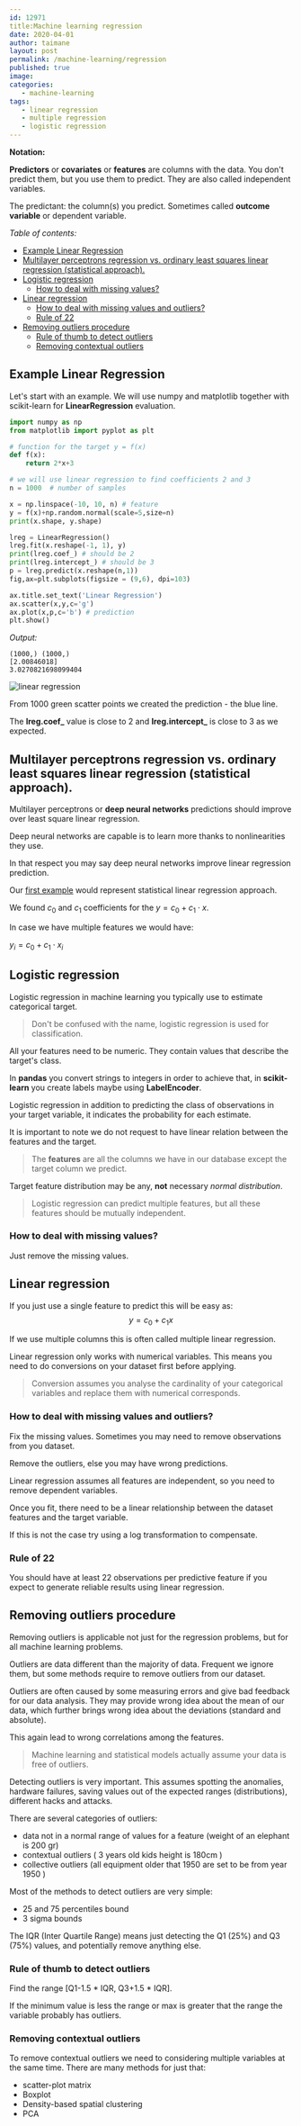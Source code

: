 ```yaml
---
id: 12971
title:Machine learning regression
date: 2020-04-01
author: taimane
layout: post
permalink: /machine-learning/regression
published: true
image: 
categories: 
   - machine-learning
tags:
   - linear regression
   - multiple regression
   - logistic regression
---
```

<script type="text/x-mathjax-config">
    MathJax.Hub.Config({
      tex2jax: {
        skipTags: ['script', 'noscript', 'style', 'textarea', 'pre'],
        inlineMath: [['$','$']]
      }
    });
</script>
<script src="https://cdn.mathjax.org/mathjax/latest/MathJax.js?config=TeX-AMS-MML_HTMLorMML" type="text/javascript"></script>

**Notation:**

**Predictors** or **covariates** or **features** are columns with the data. You don't predict them, but you use them to predict. They are also called independent variables.

The predictant: the column(s) you predict. Sometimes called **outcome variable** or dependent variable.


_Table of contents:_
- [Example Linear Regression](#example-linear-regression)
- [Multilayer perceptrons regression vs. ordinary least squares linear regression (statistical approach).](#multilayer-perceptrons-regression-vs-ordinary-least-squares-linear-regression-statistical-approach)
- [Logistic regression](#logistic-regression)
  - [How to deal with missing values?](#how-to-deal-with-missing-values)
- [Linear regression](#linear-regression)
  - [How to deal with missing values and outliers?](#how-to-deal-with-missing-values-and-outliers)
  - [Rule of 22](#rule-of-22)
- [Removing outliers procedure](#removing-outliers-procedure)
  - [Rule of thumb to detect outliers](#rule-of-thumb-to-detect-outliers)
  - [Removing contextual outliers](#removing-contextual-outliers)


## Example Linear Regression

Let's start with an example. We will use numpy and matplotlib together with scikit-learn for **LinearRegression** evaluation.

```python
import numpy as np
from matplotlib import pyplot as plt

# function for the target y = f(x)
def f(x):
    return 2*x+3

# we will use linear regression to find coefficients 2 and 3
n = 1000  # number of samples

x = np.linspace(-10, 10, n) # feature
y = f(x)+np.random.normal(scale=5,size=n)
print(x.shape, y.shape)

lreg = LinearRegression()
lreg.fit(x.reshape(-1, 1), y)
print(lreg.coef_) # should be 2
print(lreg.intercept_) # should be 3
p = lreg.predict(x.reshape(n,1))
fig,ax=plt.subplots(figsize = (9,6), dpi=103)

ax.title.set_text('Linear Regression')
ax.scatter(x,y,c='g')
ax.plot(x,p,c='b') # prediction
plt.show()
```

_Output:_
```
(1000,) (1000,)
[2.00846018]
3.0270821698099404
```

![linear regression](/wp-content/uploads/2020/04/linear-regression-scatter.jpg)

From 1000 green scatter points we created the prediction - the blue line. 

The **lreg.coef_** value is close to 2 and **lreg.intercept_** is close to 3 as we expected.



## Multilayer perceptrons regression vs. ordinary least squares linear regression (statistical approach).

Multilayer perceptrons or **deep neural networks** predictions should improve over least square linear regression.

Deep neural networks are capable is to learn more thanks to nonlinearities they use.

In that respect you may say deep neural networks improve linear regression prediction.

Our [first example](#example-linear-regression) would represent statistical linear regression approach.

We found $c_0$ and $c_1$ coefficients for the $y=c_0+c_1\cdot x$.

In case we have multiple features we would have:

$y_i=c_0+c_1\cdot x_i$



## Logistic regression

Logistic regression in machine learning you typically use to estimate categorical target.

> Don't be confused with the name, logistic regression is used for classification.

All your features need to be numeric. They contain values that describe the target's class. 

In **pandas** you convert strings to integers in order to achieve that, in **scikit-learn** you create labels maybe using **LabelEncoder**.

Logistic regression in addition to predicting the class of observations in your target variable, it indicates the probability for each estimate.

It is important to note we do not request to have linear relation between the features and the target.

> The **features** are all the columns we have in our database except the target column we predict.

Target feature distribution may be any, **not** necessary _normal distribution_.


> Logistic regression can predict multiple features, but all these features should be mutually independent.

### How to deal with missing values?

Just remove the missing values.


## Linear regression

If you just use a single feature to predict this will be easy as:
$$y=c_0 + c_1 x$$

If we use multiple columns this is often called multiple linear regression.

Linear regression only works with numerical variables. This means you need to do conversions on your dataset first before applying.

> Conversion assumes you analyse the cardinality of your categorical variables and replace them with numerical corresponds.

### How to deal with missing values and outliers?

Fix the missing values. Sometimes you may need to remove observations from you dataset.

Remove the outliers, else you may have wrong predictions.

Linear regression assumes all features are independent, so you need to remove dependent variables.

Once you fit, there need to be a linear relationship between the dataset features and the target variable.

If this is not the case try using a log transformation to compensate. 


### Rule of 22

You should have at least 22 observations per predictive feature if you expect to generate reliable results using linear regression.



## Removing outliers procedure

Removing outliers is applicable not just for the regression problems, but for all machine learning problems.

Outliers are data different than the majority of data. Frequent we ignore them, but some methods require to remove outliers from our dataset.

Outliers are often caused by some measuring errors and give bad feedback for our data analysis. They may provide wrong idea about the mean of our data, which further brings wrong idea about the deviations (standard and absolute).

This again lead to wrong correlations among the features.

> Machine learning and statistical models actually assume your data is free of outliers.

Detecting outliers is very important. This assumes spotting the anomalies, hardware failures, saving values out of the expected ranges (distributions), different hacks and attacks.

There are several categories of outliers:
* data not in a normal range of values for a feature (weight of an elephant is 200 gr)
* contextual outliers ( 3 years old kids height is 180cm )
* collective outliers (all equipment older that 1950 are set to be from year 1950 )

Most of the methods to detect outliers are very simple:

* 25 and 75 percentiles bound
* 3 sigma bounds

The IQR (Inter Quartile Range) means just detecting the Q1 (25%) and Q3 (75%) values, and potentially remove anything else.

### Rule of thumb to detect outliers

Find the range [Q1-1.5 * IQR, Q3+1.5 * IQR].

If the minimum value is less the range or max is greater that the range the variable probably has outliers.

### Removing contextual outliers

To remove contextual outliers we need to considering multiple variables at the same time.
There are many methods for just that:

* scatter-plot matrix
* Boxplot
* Density-based spatial clustering
* PCA










